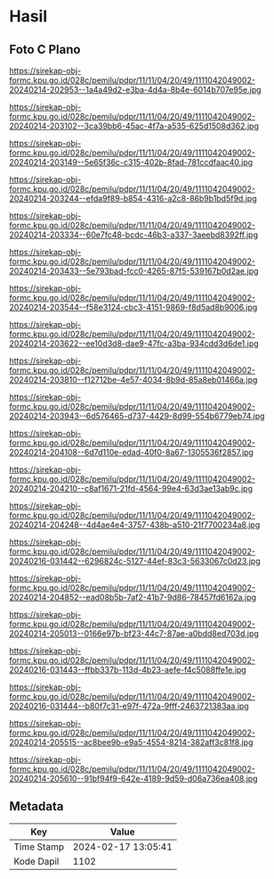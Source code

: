 # Hasil

## Foto C Plano

https://sirekap-obj-formc.kpu.go.id/028c/pemilu/pdpr/11/11/04/20/49/1111042049002-20240214-202953--1a4a49d2-e3ba-4d4a-8b4e-6014b707e95e.jpg

https://sirekap-obj-formc.kpu.go.id/028c/pemilu/pdpr/11/11/04/20/49/1111042049002-20240214-203102--3ca39bb6-45ac-4f7a-a535-625d1508d362.jpg

https://sirekap-obj-formc.kpu.go.id/028c/pemilu/pdpr/11/11/04/20/49/1111042049002-20240214-203149--5e65f36c-c315-402b-8fad-781ccdfaac40.jpg

https://sirekap-obj-formc.kpu.go.id/028c/pemilu/pdpr/11/11/04/20/49/1111042049002-20240214-203244--efda9f89-b854-4316-a2c8-86b9b1bd5f9d.jpg

https://sirekap-obj-formc.kpu.go.id/028c/pemilu/pdpr/11/11/04/20/49/1111042049002-20240214-203334--60e7fc48-bcdc-46b3-a337-3aeebd8392ff.jpg

https://sirekap-obj-formc.kpu.go.id/028c/pemilu/pdpr/11/11/04/20/49/1111042049002-20240214-203433--5e793bad-fcc0-4265-87f5-539167b0d2ae.jpg

https://sirekap-obj-formc.kpu.go.id/028c/pemilu/pdpr/11/11/04/20/49/1111042049002-20240214-203544--f58e3124-cbc3-4151-9869-f8d5ad8b9006.jpg

https://sirekap-obj-formc.kpu.go.id/028c/pemilu/pdpr/11/11/04/20/49/1111042049002-20240214-203622--ee10d3d8-dae9-47fc-a3ba-934cdd3d6de1.jpg

https://sirekap-obj-formc.kpu.go.id/028c/pemilu/pdpr/11/11/04/20/49/1111042049002-20240214-203810--f12712be-4e57-4034-8b9d-85a8eb01466a.jpg

https://sirekap-obj-formc.kpu.go.id/028c/pemilu/pdpr/11/11/04/20/49/1111042049002-20240214-203943--6d576465-d737-4429-8d99-554b6779eb74.jpg

https://sirekap-obj-formc.kpu.go.id/028c/pemilu/pdpr/11/11/04/20/49/1111042049002-20240214-204108--6d7d110e-edad-40f0-8a67-1305536f2857.jpg

https://sirekap-obj-formc.kpu.go.id/028c/pemilu/pdpr/11/11/04/20/49/1111042049002-20240214-204210--c8af1671-21fd-4564-99e4-63d3ae13ab9c.jpg

https://sirekap-obj-formc.kpu.go.id/028c/pemilu/pdpr/11/11/04/20/49/1111042049002-20240214-204248--4d4ae4e4-3757-438b-a510-21f7700234a8.jpg

https://sirekap-obj-formc.kpu.go.id/028c/pemilu/pdpr/11/11/04/20/49/1111042049002-20240216-031442--6296824c-5127-44ef-83c3-5633067c0d23.jpg

https://sirekap-obj-formc.kpu.go.id/028c/pemilu/pdpr/11/11/04/20/49/1111042049002-20240214-204852--ead08b5b-7af2-41b7-9d86-78457fd6162a.jpg

https://sirekap-obj-formc.kpu.go.id/028c/pemilu/pdpr/11/11/04/20/49/1111042049002-20240214-205013--0166e97b-bf23-44c7-87ae-a0bdd8ed703d.jpg

https://sirekap-obj-formc.kpu.go.id/028c/pemilu/pdpr/11/11/04/20/49/1111042049002-20240216-031443--ffbb337b-113d-4b23-aefe-f4c5088ffe1e.jpg

https://sirekap-obj-formc.kpu.go.id/028c/pemilu/pdpr/11/11/04/20/49/1111042049002-20240216-031444--b80f7c31-e97f-472a-9fff-2463721383aa.jpg

https://sirekap-obj-formc.kpu.go.id/028c/pemilu/pdpr/11/11/04/20/49/1111042049002-20240214-205515--ac8bee9b-e9a5-4554-8214-382aff3c81f8.jpg

https://sirekap-obj-formc.kpu.go.id/028c/pemilu/pdpr/11/11/04/20/49/1111042049002-20240214-205610--91bf94f9-642e-4189-9d59-d06a736ea408.jpg


## Metadata

| Key        | Value               |
| ---------- | ------------------- |
| Time Stamp | 2024-02-17 13:05:41 |
| Kode Dapil | 1102                |



